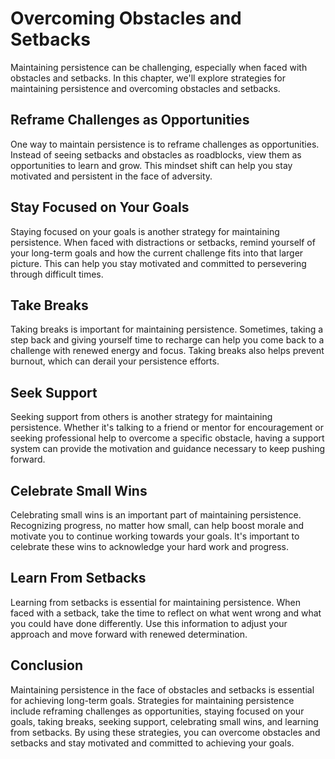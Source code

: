Overcoming Obstacles and Setbacks
====================================================================================

Maintaining persistence can be challenging, especially when faced with obstacles and setbacks. In this chapter, we'll explore strategies for maintaining persistence and overcoming obstacles and setbacks.

Reframe Challenges as Opportunities
-----------------------------------

One way to maintain persistence is to reframe challenges as opportunities. Instead of seeing setbacks and obstacles as roadblocks, view them as opportunities to learn and grow. This mindset shift can help you stay motivated and persistent in the face of adversity.

Stay Focused on Your Goals
--------------------------

Staying focused on your goals is another strategy for maintaining persistence. When faced with distractions or setbacks, remind yourself of your long-term goals and how the current challenge fits into that larger picture. This can help you stay motivated and committed to persevering through difficult times.

Take Breaks
-----------

Taking breaks is important for maintaining persistence. Sometimes, taking a step back and giving yourself time to recharge can help you come back to a challenge with renewed energy and focus. Taking breaks also helps prevent burnout, which can derail your persistence efforts.

Seek Support
------------

Seeking support from others is another strategy for maintaining persistence. Whether it's talking to a friend or mentor for encouragement or seeking professional help to overcome a specific obstacle, having a support system can provide the motivation and guidance necessary to keep pushing forward.

Celebrate Small Wins
--------------------

Celebrating small wins is an important part of maintaining persistence. Recognizing progress, no matter how small, can help boost morale and motivate you to continue working towards your goals. It's important to celebrate these wins to acknowledge your hard work and progress.

Learn From Setbacks
-------------------

Learning from setbacks is essential for maintaining persistence. When faced with a setback, take the time to reflect on what went wrong and what you could have done differently. Use this information to adjust your approach and move forward with renewed determination.

Conclusion
----------

Maintaining persistence in the face of obstacles and setbacks is essential for achieving long-term goals. Strategies for maintaining persistence include reframing challenges as opportunities, staying focused on your goals, taking breaks, seeking support, celebrating small wins, and learning from setbacks. By using these strategies, you can overcome obstacles and setbacks and stay motivated and committed to achieving your goals.
